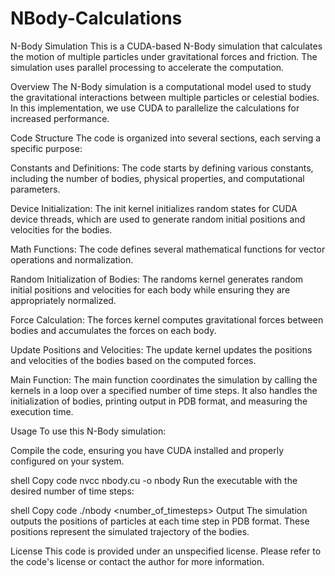 # NBody-Calculations
N-Body Simulation
This is a CUDA-based N-Body simulation that calculates the motion of multiple particles under gravitational forces and friction. The simulation uses parallel processing to accelerate the computation.

Overview
The N-Body simulation is a computational model used to study the gravitational interactions between multiple particles or celestial bodies. In this implementation, we use CUDA to parallelize the calculations for increased performance.

Code Structure
The code is organized into several sections, each serving a specific purpose:

Constants and Definitions: The code starts by defining various constants, including the number of bodies, physical properties, and computational parameters.

Device Initialization: The init kernel initializes random states for CUDA device threads, which are used to generate random initial positions and velocities for the bodies.

Math Functions: The code defines several mathematical functions for vector operations and normalization.

Random Initialization of Bodies: The randoms kernel generates random initial positions and velocities for each body while ensuring they are appropriately normalized.

Force Calculation: The forces kernel computes gravitational forces between bodies and accumulates the forces on each body.

Update Positions and Velocities: The update kernel updates the positions and velocities of the bodies based on the computed forces.

Main Function: The main function coordinates the simulation by calling the kernels in a loop over a specified number of time steps. It also handles the initialization of bodies, printing output in PDB format, and measuring the execution time.

Usage
To use this N-Body simulation:

Compile the code, ensuring you have CUDA installed and properly configured on your system.

shell
Copy code
nvcc nbody.cu -o nbody
Run the executable with the desired number of time steps:

shell
Copy code
./nbody <number_of_timesteps>
Output
The simulation outputs the positions of particles at each time step in PDB format. These positions represent the simulated trajectory of the bodies.

License
This code is provided under an unspecified license. Please refer to the code's license or contact the author for more information.
